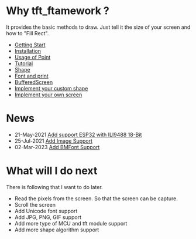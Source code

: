 # Why tft_ftamework ?

It provides the basic methods to draw. Just tell it the size of your screen and how to "Fill Rect".

- [Getting Start](./md/getting_start.md)
- [Installation](./md/installation.md)
- [Usage of Point](./md/PointUsage.md)
- [Tutorial](./md/tutorial.md)
- [Shape](./md/shape.md)
- [Font and print](./md/font_and_print.md)
- [BufferedScreen](./md/buffered_screen.md)
- [Implement your custom shape](./md/CustomShape.md)
- [Implement your own screen](./md/tft_implement.md)

# News

- 21-May-2021 [Add support ESP32 with ILI9488 18-Bit](./tft_implement/src/ILI9488_SPI_18BIT.md)
- 25-Jul-2021 [Add Image Support](./tft_framework/src/Image.md)
- 02-Mar-2023 [Add BMFont Support](./tft_framework/src/BmFont.md)

# What will I do next

There is following that I want to do later.

- Read the pixels from the screen. So that the screen can be capture.
- Scroll the screen
- Add Unicode font support
- Add JPG, PNG, GIF support
- Add more type of MCU and tft module support
- Add more shape algorithm support
